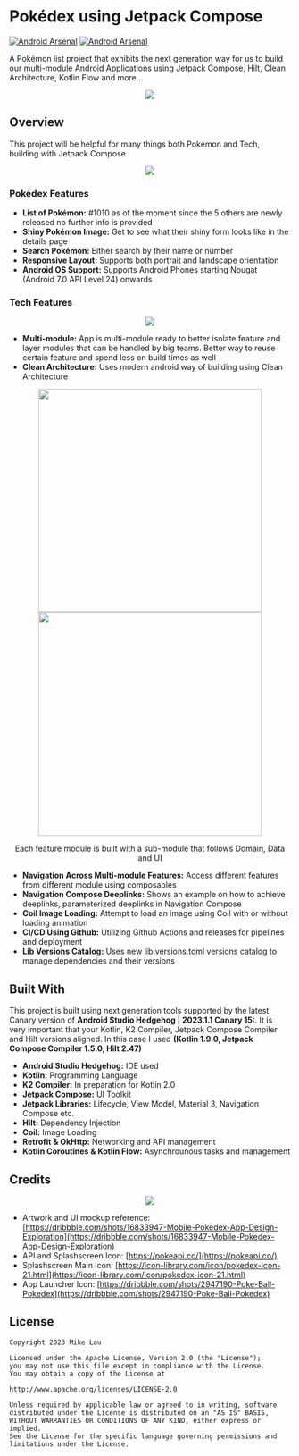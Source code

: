 # Pokédex using Jetpack Compose
[![Android Arsenal](https://img.shields.io/badge/X-mike14u-blue.svg)](https://www.x.com/mike14u)
[![Android Arsenal](https://img.shields.io/badge/Github-mike14u-ff69b4.svg)](https://github.com/mike14u)

A Pokémon list project that exhibits the next generation way for us to build our multi-module Android Applications using Jetpack Compose, Hilt, Clean Architecture, Kotlin Flow and more...

<p align="center">
<img src="https://raw.githubusercontent.com/mike14u/pokedex/main/images/showcase.png" />
</p>

## Overview

This project will be helpful for many things both Pokémon and Tech, building with Jetpack Compose

<p align="center">
<img src="https://raw.githubusercontent.com/mike14u/pokedex/main/images/gif.gif" />
</p>

### Pokédex Features
* **List of Pokémon:** #1010 as of the moment since the 5 others are newly released no further info is provided
* **Shiny Pokémon Image:** Get to see what their shiny form looks like in the details page
* **Search Pokémon:** Either search by their name or number
* **Responsive Layout:** Supports both portrait and landscape orientation
* **Android OS Support:** Supports Android Phones starting Nougat (Android 7.0 API Level 24) onwards

### Tech Features
<p align="center">
<img src="https://raw.githubusercontent.com/mike14u/pokedex/main/images/directory.png" />
</p>

* **Multi-module:** App is multi-module ready to better isolate feature and layer modules that can be handled by big teams. Better way to reuse certain feature and spend less on build times as well
* **Clean Architecture:** Uses modern android way of building using Clean Architecture

<p align="center">
<img src="https://encrypted-tbn0.gstatic.com/images?q=tbn:ANd9GcQPxJYFYDDFI8-kdeuQrCEkocLizXyUhbsTyQ" width="400"/>
<img src="https://developer.android.com/static/topic/libraries/architecture/images/mad-arch-overview.png" width="400"/>
</p>
<p align="center">
Each feature module is built with a sub-module that follows Domain, Data and UI
</p>

* **Navigation Across Multi-module Features:** Access different features from different module using composables
* **Navigation Compose Deeplinks:** Shows an example on how to achieve deeplinks, parameterized deeplinks in Navigation Compose
* **Coil Image Loading:** Attempt to load an image using Coil with or without loading animation
* **CI/CD Using Github:** Utilizing Github Actions and releases for pipelines and deployment
* **Lib Versions Catalog:** Uses new lib.versions.toml versions catalog to manage dependencies and their versions

## Built With

This project is built using next generation tools supported by the latest Canary version of **Android Studio Hedgehog | 2023.1.1 Canary 15:**. It is very important that your Kotlin, K2 Compiler, Jetpack Compose Compiler and Hilt versions aligned. In this case I used **(Kotlin 1.9.0, Jetpack Compose Compiler 1.5.0, Hilt 2.47)**

* **Android Studio Hedgehog:** IDE used
* **Kotlin:** Programming Language
* **K2 Compiler:** In preparation for Kotlin 2.0
* **Jetpack Compose:** UI Toolkit
* **Jetpack Libraries:** Lifecycle, View Model, Material 3, Navigation Compose etc.
* **Hilt:** Dependency Injection
* **Coil:** Image Loading
* **Retrofit & OkHttp:** Networking and API management
* **Kotlin Coroutines & Kotlin Flow:** Asynchrounous tasks and management

## Credits

<p align="center">
<img src="https://cdn.dribbble.com/users/1767024/screenshots/16833947/media/c9ba6952aa78a2e8365a9c03c1feec41.jpg?resize=1000x750&vertical=center" />
</p>

* Artwork and UI mockup reference: [https://dribbble.com/shots/16833947-Mobile-Pokedex-App-Design-Exploration](https://dribbble.com/shots/16833947-Mobile-Pokedex-App-Design-Exploration)
* API and Splashscreen Icon: [https://pokeapi.co/](https://pokeapi.co/)
* Splashscreen Main Icon: [https://icon-library.com/icon/pokedex-icon-21.html](https://icon-library.com/icon/pokedex-icon-21.html)
* App Launcher Icon: [https://dribbble.com/shots/2947190-Poke-Ball-Pokedex](https://dribbble.com/shots/2947190-Poke-Ball-Pokedex)

## License

```
Copyright 2023 Mike Lau

Licensed under the Apache License, Version 2.0 (the "License");
you may not use this file except in compliance with the License.
You may obtain a copy of the License at

http://www.apache.org/licenses/LICENSE-2.0

Unless required by applicable law or agreed to in writing, software
distributed under the License is distributed on an "AS IS" BASIS,
WITHOUT WARRANTIES OR CONDITIONS OF ANY KIND, either express or implied.
See the License for the specific language governing permissions and
limitations under the License.
```